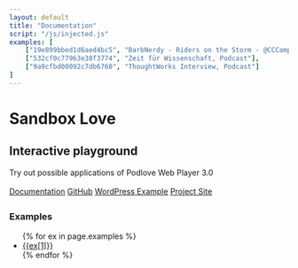 ```yaml
---
layout: default
title: "Documentation"
script: "/js/injected.js"
examples: [
    ["19e899bbed1d6aed4bc5", "BarbNerdy - Riders on the Storm - @CCCamp15, DJ Mix"],
    ["532cf0c77963e38f3774", "Zeit für Wissenschaft, Podcast"],
    ["9a9cfbd00092c7db6760", "ThoughtWorks Interview, Podcast"]
]
---
```


<div class="jumbotron">
  <h1>Sandbox Love</h1>
  <h2>
     Interactive playground
  </h2>
  <p>Try out possible applications of Podlove Web Player 3.0</p>
  <p style="line-height: 1.75em">
    <a class="btn btn-primary" href="http://sandkastenlie.be/playground.html" title="Read the Podlove Web Player Documentation">Documentation</a>
    <a class="btn btn-primary" href="https://github.com/podlove/podlove-web-player" title="Go to Web Player Github Site">GitHub</a>
    <a class="btn btn-primary" href="http://sourcerer.org/blog" title="Go to Web Player Wordpress Demo">WordPress Example</a>
    <a class="btn btn-primary" href="http://podlove.org/podlove-web-player/" title="Main project page podlove.org">Project Site</a>
  </p>

</div>
<h3>Examples</h3>
<ul>{% for ex in page.examples %}<li><a href="playground.html?gist={{ex[0]}}">{{ex[1]}}</a></li>{% endfor %}</ul>
